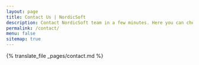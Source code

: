 ```yaml
---
layout: page
title: Contact Us | NordicSoft
description: Contact NordicSoft team in a few minutes. Here you can check our address and how to reach us in case of any questions.
permalink: /contact/
menu: false
sitemap: true
---
```


{% translate_file _pages/contact.md %}
